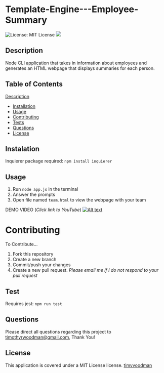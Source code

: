 # Template-Engine---Employee-Summary

![License: MIT License](https://img.shields.io/github/license/timvvoodman/Template-Engine---Employee-Summary) ![](https://img.shields.io/github/languages/code-size/timvvoodman/Template-Engine---Employee-Summary?label=Repo%20Size)

## Description

Node CLI application that takes in information about employees and generates an HTML webpage that displays summaries for each person.

## Table of Contents

[Description](#Description)

- [Installation](#Installation)
- [Usage](#Usage)
- [Contributing](#Contributing)
- [Tests](#Tests)
- [Questions](#Questions)
- [License](#License)

## Instalation

Inquierer package required: `npm install inquierer`

## Usage

1. Run `node app.js` in the terminal
2. Answer the prompts
3. Open file named `team.html` to view the webpage with your team

DEMO VIDEO (_Click link to YouTube_)
[![Alt text](https://img.youtube.com/vi/VID/0.jpg)](https://www.youtube.com/watch?v=mIgcJ9jqfDY&feature=youtu.be)

# Contributing

To Contribute...

1. Fork this repository
2. Create a new branch
3. Commit/push your changes
4. Create a new pull request. _Please email me if I do not respond to your pull request_

## Test

Requires jest: `npm run test`

## Questions

Please direct all questions regarding this project to timothyrwoodman@gmail.com, Thank You!

## License

This application is covered under a MIT License license.
[timvvoodman](https://github.com/undefined)
